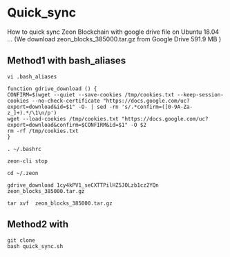 # Quick_sync
How to quick sync Zeon Blockchain with google drive file on Ubuntu 18.04 ...
 (We download zeon_blocks_385000.tar.gz from Google Drive 591.9 MB )


## Method1 with bash_aliases 
 
 
 
    vi .bash_aliases
     
    function gdrive_download () {
    CONFIRM=$(wget --quiet --save-cookies /tmp/cookies.txt --keep-session-cookies --no-check-certificate "https://docs.google.com/uc?export=download&id=$1" -O- | sed -rn 's/.*confirm=([0-9A-Za-z_]+).*/\1\n/p')
    wget --load-cookies /tmp/cookies.txt "https://docs.google.com/uc?export=download&confirm=$CONFIRM&id=$1" -O $2
    rm -rf /tmp/cookies.txt
    }
  
    . ~/.bashrc
    
    zeon-cli stop 
    
    cd ~/.zeon 
     
    gdrive_download 1cy4kPV1_seCXTTPilHZ5JOLzb1cz2YQn zeon_blocks_385000.tar.gz
    
    tar xvf  zeon_blocks_385000.tar.gz
    
 ## Method2 with 
 
    git clone 
    bash quick_sync.sh
   
    

